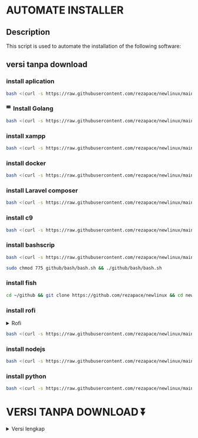 # AUTOMATE INSTALLER

## Description
This script is used to automate the installation of the following software:

## versi tanpa download

### install aplication
```bash
bash <(curl -s https://raw.githubusercontent.com/rezapace/newlinux/main/app.sh)
```

### <svg width="15" height="15" viewBox="0 0 24 24" fill="none" stroke="currentColor" stroke-width="2"><rect x="2" y="3" width="4" height="4" rx="1" fill="#fff"/><rect x="6" y="3" width="4" height="4" rx="1" fill="#fff"/><rect x="10" y="3" width="4" height="4" rx="1" fill="#fff"/><rect x="14" y="3" width="4" height="4" rx="1" fill="#fff"/><rect x="2" y="9" width="4" height="4" rx="1" fill="#fff"/><rect x="6" y="9" width="4" height="4" rx="1" fill="#fff"/><rect x="10" y="9" width="4" height="4" rx="1" fill="#fff"/><rect x="14" y="9" width="4" height="4" rx="1" fill="#fff"/></svg> Install Golang

```bash
bash <(curl -s https://raw.githubusercontent.com/rezapace/newlinux/main/go.sh)
```

### install xampp
```bash
bash <(curl -s https://raw.githubusercontent.com/rezapace/newlinux/main/xampp.sh)
```

### install docker
```bash
bash <(curl -s https://raw.githubusercontent.com/rezapace/newlinux/main/docker.sh)
```

### install Laravel composer
```bash
bash <(curl -s https://raw.githubusercontent.com/rezapace/newlinux/main/composer.sh)
```

### install c9
```bash
bash <(curl -s https://raw.githubusercontent.com/rezapace/newlinux/main/c9.sh)
```

### install bashscrip
```bash
bash <(curl -s https://raw.githubusercontent.com/rezapace/newlinux/main/bashscrip.sh)
```
```bash
sudo chmod 775 github/bash/bash.sh && ./github/bash/bash.sh
```

### install fish
```bash
cd ~/github && git clone https://github.com/rezapace/newlinux && cd newlinux && sudo chmod +x fish.sh && sudo ./fish.sh
```

### install rofi
<details>
  <summary>Rofi</summary>
  
   ```bash
   Set keybinding to open Rofi: Ctrl+Space
   Command: rofi -show drun
   ```
   </details>
   
```bash
bash <(curl -s https://raw.githubusercontent.com/rezapace/newlinux/main/rofi.sh)
```

### install nodejs
```bash
bash <(curl -s https://raw.githubusercontent.com/rezapace/newlinux/main/nodejs.sh)
```

### install python
```bash
bash <(curl -s https://raw.githubusercontent.com/rezapace/newlinux/main/python.sh)
```


# VERSI TANPA DOWNLOAD ⏬

<details>
<summary>Versi lengkap</summary>

```bash
git clone https://github.com/rezapace/newlinux
```

## install aplication
```bash
cd newlinux && sudo chmod 775 app.sh && ./app.sh
```
<!-- drop down Golang -->
<details>
<summary>golang</summary>

## cek golang installed
   ```bash
    telegram-desktop
    discord
    vscode
    google-chrome
    postman
    preload
    ulauncher
    menghapus firefox
   ```
</details>


## install golang
```bash
cd newlinux && sudo chmod 775 go.sh && ./go.sh
```
<!-- drop down Golang -->
<details>
<summary>golang</summary>

## cek golang installed
   ```bash
    go version
   ```
</details>



## install xampp
```bash
cd newlinux && sudo chmod 775 xampp.sh && ./xampp.sh
```
<!-- drop down xampp -->
<details>
<summary>xampp</summary>

## cek xampp installed
```bash
sudo service apache2 start
sudo service mysql start
```

## pasword phpmyadmin
```bash
root
p
```
    
## Langkah : run,status,stop,restart

### perintah untuk apache

```bash
sudo service apache2 start
sudo service apache2 stop
sudo service apache2 status
sudo service apache2 restart
```

### perintah untuk mysql

```bash
sudo service mysql start
sudo service mysql stop
sudo service mysql status
sudo service mysql restart
```

### Jika terjadi error
```bash
ALTER USER 'root'@'localhost' IDENTIFIED BY 'p';
sudo ln -s /usr/share/phpmyadmin /var/www/html/phpmyadmin
``` 

</details>

</details>